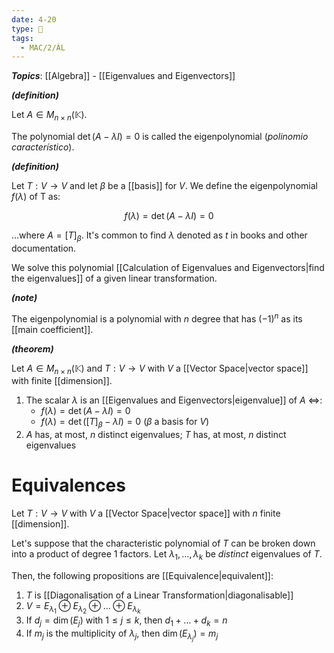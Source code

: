 ```yaml
---
date: 4-20
type: 🧠
tags:
  - MAC/2/ÁL
---
```


_**Topics**_: [[Algebra]] - [[Eigenvalues and Eigenvectors]]

_**(definition)**_

Let $A \in M_{n \times n} (\mathbb{K})$.

The polynomial $\det(A - \lambda I) = 0$ is called the eigenpolynomial (_polinomio característico_).

_**(definition)**_

Let $T : V \rightarrow V$ and let $\beta$ be a [[basis]] for $V$. We define the eigenpolynomial $f(\lambda)$ of T as:

$$
f(\lambda) = \det(A - \lambda I) = 0
$$

…where $A = [T]_\beta$. It's common to find $\lambda$ denoted as $t$ in books and other documentation.

We solve this polynomial [[Calculation of Eigenvalues and Eigenvectors|find the eigenvalues]] of a given linear transformation.

_**(note)**_

The eigenpolynomial is a polynomial with $n$ degree that has $(-1)^n$ as its [[main coefficient]].

_**(theorem)**_

Let $A \in M_{n \times n} (\mathbb{K})$ and $T : V \rightarrow V$ with $V$ a [[Vector Space|vector space]] with finite [[dimension]].

1. The scalar $\lambda$ is an [[Eigenvalues and Eigenvectors|eigenvalue]] of $A$ $\iff$:
	- $f(\lambda) = \det(A - \lambda I) = 0$
	- $f(\lambda) = \det([T]_\beta - \lambda I) = 0$ ($\beta$ a basis for $V$)
2. $A$ has, at most, $n$ distinct eigenvalues; $T$ has, at most, $n$ distinct eigenvalues

# Equivalences

Let $T : V \to V$ with $V$ a [[Vector Space|vector space]] with $n$ finite [[dimension]].

Let's suppose that the characteristic polynomial of $T$ can be broken down into a product of degree 1 factors. Let $\lambda_1, \dots, \lambda_k$ be _distinct_ eigenvalues of $T$.

Then, the following propositions are [[Equivalence|equivalent]]:

1. $T$ is [[Diagonalisation of a Linear Transformation|diagonalisable]]
2. $V = E_{\lambda_1} \oplus E_{\lambda_2} \oplus \dots \oplus E_{\lambda_k}$
3. If $d_j = \dim(E_j)$ with $1 \leq j \leq k$, then $d_1 + \dots + d_k = n$
4. If $m_j$ is the multiplicity of $\lambda_j$, then $\dim(E_{\lambda_j}) = m_j$
